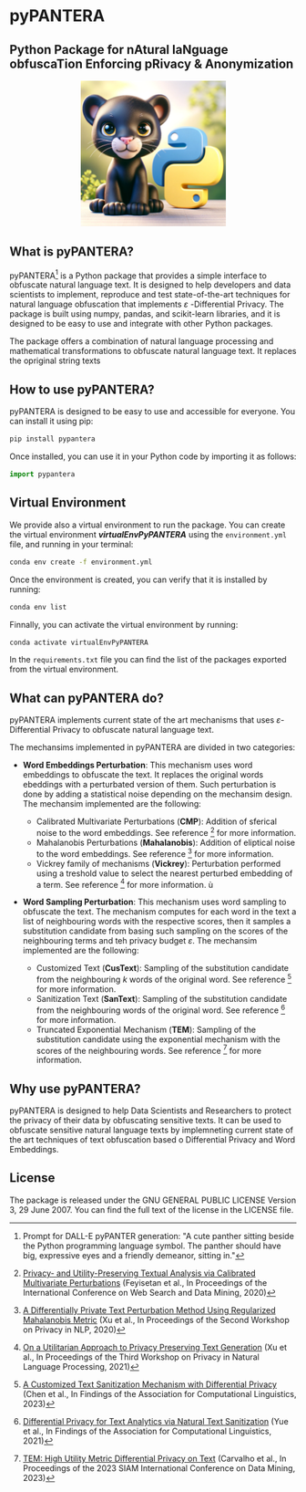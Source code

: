 # pyPANTERA
## Python **P**ackage for n**A**tural la**N**guage obfusca**T**ion **E**nforcing p**R**ivacy & **A**nonymization
<p align="center">
    <img src="./images/pyPANTER.webp" width="255">
</p>

## What is pyPANTERA?

pyPANTERA[^1] is a Python package that provides a simple interface to obfuscate natural language text. It is designed to help developers and data scientists to implement, reproduce and test state-of-the-art techniques for natural language obfuscation that implements $\varepsilon$ -Differential Privacy. The package is built using numpy, pandas, and scikit-learn libraries, and it is designed to be easy to use and integrate with other Python packages. 

The package offers a combination of natural language processing and mathematical transformations to obfuscate natural language text. It replaces the opriginal string texts 

## How to use pyPANTERA?

pyPANTERA is designed to be easy to use and accessible for everyone. You can install it using pip:

```bash
pip install pypantera
```

Once installed, you can use it in your Python code by importing it as follows:

```python
import pypantera
```

## Virtual Environment

We provide also a virtual environment to run the package. You can create the virtual environment ***virtualEnvPyPANTERA*** using the ```environment.yml``` file, and running in your terminal:

```bash
conda env create -f environment.yml
```

Once the environment is created, you can verify that it is installed by running:

```bash
conda env list
```

Finnally, you can activate the virtual environment by running:

```bash
conda activate virtualEnvPyPANTERA
```

In the ```requirements.txt``` file you can find the list of the packages exported from the virtual environment.

## What can pyPANTERA do?

pyPANTERA implements current state of the art mechanisms that uses $\varepsilon$-Differential Privacy to obfuscate natural language text. 

The mechansims implemented in pyPANTERA are divided in two categories:

- **Word Embeddings Perturbation**: This mechanism uses word embeddings to obfuscate the text. It replaces the original words ebeddings with a perturbated version of them. Such perturbation is done by adding a statistical noise depending on the mechansim design. The mechansim implemented are the following:
    - Calibrated Multivariate Perturbations (**CMP**): Addition of sferical noise to the word embeddings. See reference [^2] for more information.
    - Mahalanobis Perturbations (**Mahalanobis**): Addition of eliptical noise to the word embeddings. See reference [^3] for more information.
    - Vickrey family of mechanisms (**Vickrey**): Perturbation performed using a treshold value to select the nearest perturbed embedding of a term. See reference [^4] for more information.
    ù

- **Word Sampling Perturbation**: This mechanism uses word sampling to obfuscate the text. The mechanism computes for each word in the text a list of neighbouring words with the respective scores, then it samples a substitution candidate from basing such sampling on the scores of the neighbouring terms and teh privacy budget $\varepsilon$. The mechansim implemented are the following:
    - Customized Text (**CusText**): Sampling of the substitution candidate from the neighbouring $k$ words of the original word. See reference [^5] for more information.
    - Sanitization Text (**SanText**): Sampling of the substitution candidate from the neighbouring words of the original word. See reference [^6] for more information.
    - Truncated Exponential Mechanism (**TEM**): Sampling of the substitution candidate using the exponential mechanism with the scores of the neighbouring words. See reference [^7] for more information.

## Why use pyPANTERA?

pyPANTERA is designed to help Data Scientists and Researchers to protect the privacy of their data by obfuscating sensitive texts. It can be used to obfuscate sensitive natural language texts by implemneting current state of the art techniques of text obfuscation based o Differential Privacy and Word Embeddings.


## License

The package is released under the GNU GENERAL PUBLIC LICENSE Version 3, 29 June 2007. You can find the full text of the license in the LICENSE file.



[^1]: Prompt for DALL-E pyPANTER generation: "A cute panther sitting beside the Python programming language symbol. The panther should have big, expressive eyes and a friendly demeanor, sitting in."

[^2]: [Privacy- and Utility-Preserving Textual Analysis via Calibrated Multivariate Perturbations](https://dl.acm.org/doi/10.1145/3336191.3371856) (Feyisetan et al., In Proceedings of the International Conference on Web Search and Data Mining, 2020)

[^3]: [A Differentially Private Text Perturbation Method Using Regularized Mahalanobis Metric](https://aclanthology.org/2020.privatenlp-1.2) (Xu et al., In Proceedings of the Second Workshop on Privacy in NLP, 2020)

[^4]: [On a Utilitarian Approach to Privacy Preserving Text Generation](https://aclanthology.org/2021.privatenlp-1.2) (Xu et al., In Proceedings of the Third Workshop on Privacy in Natural Language Processing, 2021)

[^5]: [A Customized Text Sanitization Mechanism with Differential Privacy](https://aclanthology.org/2023.findings-acl.355) (Chen et al., In Findings of the Association for Computational Linguistics, 2023)

[^6]: [Differential Privacy for Text Analytics via Natural Text Sanitization](https://aclanthology.org/2021.findings-acl.337) (Yue et al., In Findings of the Association for Computational Linguistics, 2021)

[^7]: [TEM: High Utility Metric Differential Privacy on Text]() (Carvalho et al., In Proceedings of the 2023 SIAM International Conference on Data Mining, 2023)
